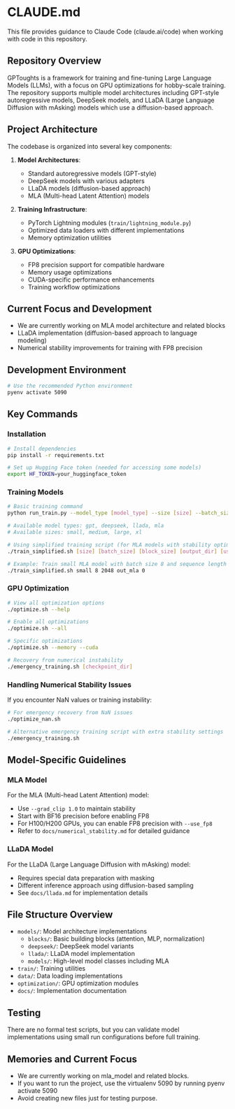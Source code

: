 # CLAUDE.md

This file provides guidance to Claude Code (claude.ai/code) when working with code in this repository.

## Repository Overview

GPToughts is a framework for training and fine-tuning Large Language Models (LLMs), with a focus on GPU optimizations for hobby-scale training. The repository supports multiple model architectures including GPT-style autoregressive models, DeepSeek models, and LLaDA (Large Language Diffusion with mAsking) models which use a diffusion-based approach.

## Project Architecture

The codebase is organized into several key components:

1. **Model Architectures**:
   - Standard autoregressive models (GPT-style)
   - DeepSeek models with various adapters
   - LLaDA models (diffusion-based approach)
   - MLA (Multi-head Latent Attention) models

2. **Training Infrastructure**:
   - PyTorch Lightning modules (`train/lightning_module.py`)
   - Optimized data loaders with different implementations
   - Memory optimization utilities

3. **GPU Optimizations**:
   - FP8 precision support for compatible hardware
   - Memory usage optimizations
   - CUDA-specific performance enhancements
   - Training workflow optimizations

## Current Focus and Development

- We are currently working on MLA model architecture and related blocks
- LLaDA implementation (diffusion-based approach to language modeling)
- Numerical stability improvements for training with FP8 precision

## Development Environment

```bash
# Use the recommended Python environment
pyenv activate 5090
```

## Key Commands

### Installation

```bash
# Install dependencies
pip install -r requirements.txt

# Set up Hugging Face token (needed for accessing some models)
export HF_TOKEN=your_huggingface_token
```

### Training Models

```bash
# Basic training command
python run_train.py --model_type [model_type] --size [size] --batch_size [batch_size] --block_size [block_size]

# Available model types: gpt, deepseek, llada, mla
# Available sizes: small, medium, large, xl

# Using simplified training script (for MLA models with stability optimizations)
./train_simplified.sh [size] [batch_size] [block_size] [output_dir] [use_fp8]

# Example: Train small MLA model with batch size 8 and sequence length 2048
./train_simplified.sh small 8 2048 out_mla 0
```

### GPU Optimization

```bash
# View all optimization options
./optimize.sh --help

# Enable all optimizations
./optimize.sh --all

# Specific optimizations
./optimize.sh --memory --cuda

# Recovery from numerical instability
./emergency_training.sh [checkpoint_dir]
```

### Handling Numerical Stability Issues

If you encounter NaN values or training instability:

```bash
# For emergency recovery from NaN issues
./optimize_nan.sh

# Alternative emergency training script with extra stability settings
./emergency_training.sh
```

## Model-Specific Guidelines

### MLA Model

For the MLA (Multi-head Latent Attention) model:
- Use `--grad_clip 1.0` to maintain stability
- Start with BF16 precision before enabling FP8
- For H100/H200 GPUs, you can enable FP8 precision with `--use_fp8`
- Refer to `docs/numerical_stability.md` for detailed guidance

### LLaDA Model

For the LLaDA (Large Language Diffusion with mAsking) model:
- Requires special data preparation with masking
- Different inference approach using diffusion-based sampling
- See `docs/llada.md` for implementation details

## File Structure Overview

- `models/`: Model architecture implementations
  - `blocks/`: Basic building blocks (attention, MLP, normalization)
  - `deepseek/`: DeepSeek model variants
  - `llada/`: LLaDA model implementation
  - `models/`: High-level model classes including MLA
- `train/`: Training utilities
- `data/`: Data loading implementations
- `optimization/`: GPU optimization modules
- `docs/`: Implementation documentation

## Testing

There are no formal test scripts, but you can validate model implementations using small run configurations before full training.

## Memories and Current Focus

- We are currently working on mla_model and related blocks.
- If you want to run the project, use the virtualenv 5090 by running pyenv activate 5090
- Avoid creating new files just for testing purpose.

